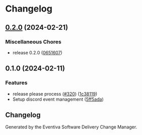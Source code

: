 # Changelog

## [0.2.0](https://github.com/Eventiva/Eventiva/compare/bots/atlassian-customer-support-v0.1.0...bots/atlassian-customer-support-v0.2.0) (2024-02-21)


### Miscellaneous Chores

* release 0.2.0 ([0651607](https://github.com/Eventiva/Eventiva/commit/065160764e085261a34b207c29b0ee24784e53c6))

## 0.1.0 (2024-02-11)


### Features

* release please process ([#320](https://github.com/eventiva/eventiva/issues/320)) ([1c38119](https://github.com/eventiva/eventiva/commit/1c381194c332e6142c3ccfcda630fcea494efb4b))
* Setup discord event management ([5ff5ada](https://github.com/eventiva/eventiva/commit/5ff5ada0ea65eaff1fe83e6478ba29a627ff6513))

## Changelog

Generated by the Eventiva Software Delivery Change Manager.
